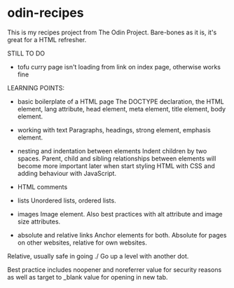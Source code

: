 # odin-recipes
This is my recipes project from The Odin Project. Bare-bones as it is, it's great for a HTML refresher. 

STILL TO DO
- tofu curry page isn't loading from link on index page, otherwise works fine 


LEARNING POINTS: 

- basic boilerplate of a HTML page 
The DOCTYPE declaration, the HTML element, lang attribute, head element, meta element, title element, body element.

- working with text
Paragraphs, headings, strong element, emphasis element.

- nesting and indentation between elements
Indent children by two spaces. Parent, child and sibling relationships between elements will become more important later when start styling HTML with CSS and adding behaviour with JavaScript. 

- HTML comments 

- lists 
Unordered lists, ordered lists. 

- images
Image element. Also best practices with alt attribute and image size attributes. 

- absolute and relative links
Anchor elements for both. Absolute for pages on other websites, relative for own websites. 

Relative, usually safe in going ./ 
Go up a level with another dot. 

Best practice includes noopener and noreferrer value for security reasons as well as target to _blank value for opening in new tab. 

